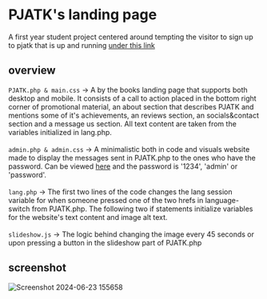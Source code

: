 # PJATK's landing page
A first year student project centered around tempting the visitor to sign up to pjatk that is up and running [under this link](http://szuflandia.pjwstk.edu.pl/~s30305/landing_page/PJATK.php)
## overview
``` PJATK.php & main.css ``` -> A by the books landing page that supports both desktop and mobile. It consists of a call to action placed in the bottom right corner of promotional material, an about section that describes PJATK and mentions some of it's achievements, an reviews section, an socials&contact section and a message us section. All text content are taken from the variables initialized in lang.php. <br><br>
``` admin.php & admin.css ``` -> A minimalistic both in code and visuals website made to display the messages sent in PJATK.php to the ones who have the password. Can be viewed [here](http://szuflandia.pjwstk.edu.pl/~s30305/landing_page/admin.php) and the password is '1234', 'admin' or 'password'. <br><br>
``` lang.php ``` -> The first two lines of the code changes the lang session variable for when someone pressed one of the two hrefs in language-switch from PJATK.php. The following two if statements initialize variables for the website's text content and image alt text. <br><br>
``` slideshow.js ``` -> The logic behind changing the image every 45 seconds or upon pressing a button in the slideshow part of PJATK.php 
## screenshot
![Screenshot 2024-06-23 155658](https://github.com/Zajecia-PJATK/projektprogramistyczny-ArturTomasiak/assets/155815681/d08e37a2-72fb-40ba-9980-2a397eee902c)
